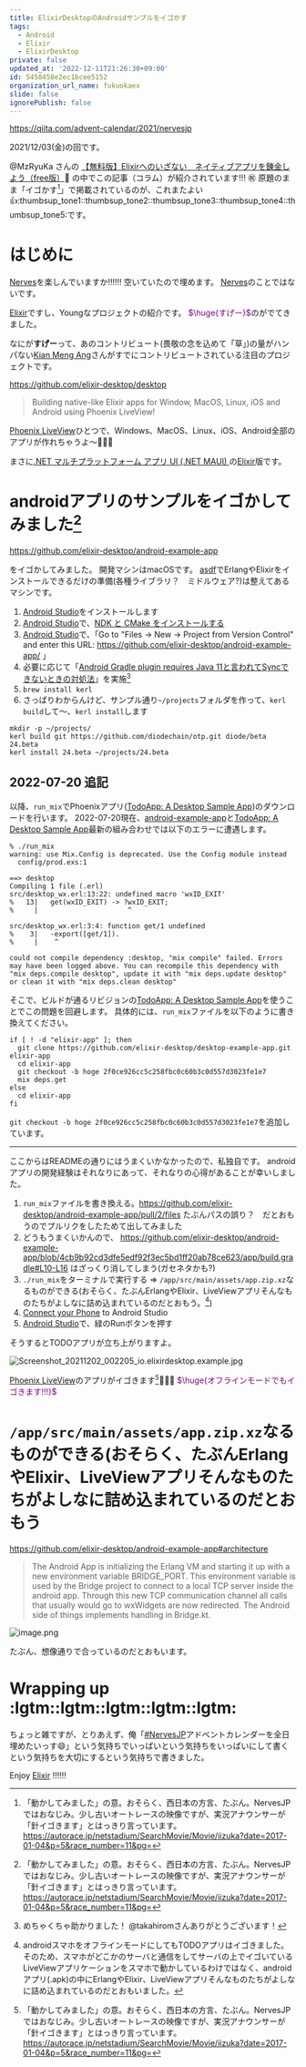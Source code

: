 ```yaml
---
title: ElixirDesktopのAndroidサンプルをイゴかす
tags:
  - Android
  - Elixir
  - ElixirDesktop
private: false
updated_at: '2022-12-11T21:26:30+09:00'
id: 5458458e2ec1bcee5152
organization_url_name: fukuokaex
slide: false
ignorePublish: false
---
```

https://qiita.com/advent-calendar/2021/nervesjp

2021/12/03(金)の回です。

@MzRyuKa さんの
[【無料版】Elixirへのいざない　ネイティブアプリを錬金しよう（free版）](https://mzryuka.booth.pm/items/3546479):book:
の中でこの記事（コラム）が紹介されています!!! :congratulations:
原題のまま「イゴかす[^1]」で掲載されているのが、これまたよい:thumbsup::thumbsup_tone1::thumbsup_tone2::thumbsup_tone3::thumbsup_tone4::thumbsup_tone5:です。 

# はじめに
[Nerves](https://www.nerves-project.org/)を楽しんでいますか:bangbang::bangbang::bangbang:
空いていたので埋めます。
[Nerves](https://www.nerves-project.org/)のことではないです。

[Elixir](https://elixir-lang.org/)ですし、Youngなプロジェクトの紹介です。
<font color="purple">$\huge{すげー}$</font>のがでてきました。

なにが**すげー**って、あのコントリビュート(畏敬の念を込めて「草」)の量がハンパない[Kian Meng Ang](https://github.com/kianmeng)さんがすでにコントリビュートされている注目のプロジェクトです。

https://github.com/elixir-desktop/desktop

> Building native-like Elixir apps for Window, MacOS, Linux, iOS and Android using Phoenix LiveView!


[Phoenix LiveView](https://github.com/phoenixframework/phoenix_live_view)ひとつで、Windows、MacOS、Linux、iOS、Android全部のアプリが作れちゃうよ〜:rocket::rocket::rocket:

まさに[.NET マルチプラットフォーム アプリ UI (.NET MAUI) ](https://docs.microsoft.com/ja-jp/dotnet/maui/)の[Elixir](https://elixir-lang.org/)版です。

# androidアプリのサンプルをイゴかしてみました[^1]

https://github.com/elixir-desktop/android-example-app

をイゴかしてみました。
開発マシンはmacOSです。
[asdf](https://asdf-vm.com/)でErlangやElixirをインストールできるだけの準備(各種ライブラリ？　ミドルウェア?)は整えてあるマシンです。

1. [Android Studio](https://developer.android.com/studio)をインストールします
1. [Android Studio](https://developer.android.com/studio)で、[NDK と CMake をインストールする](https://developer.android.com/studio/projects/install-ndk?hl=ja)
1. [Android Studio](https://developer.android.com/studio)で、「Go to "Files -> New -> Project from Version Control" and enter this URL: https://github.com/elixir-desktop/android-example-app/ 」
1. 必要に応じて「[Android Gradle plugin requires Java 11と言われてSyncできないときの対処法](https://qiita.com/takahirom/items/5e8d7b69e873edb3dcaf)」を実施[^4]
1. `brew install kerl`
1. さっぱりわからんけど、サンプル通り`~/projects`フォルダを作って、`kerl build`して〜、`kerl install`します

[^4]: めちゃくちゃ助かりました！ @takahiromさんありがとうございます！

```
mkdir -p ~/projects/
kerl build git https://github.com/diodechain/otp.git diode/beta 24.beta
kerl install 24.beta ~/projects/24.beta
```

## 2022-07-20 追記

以降、`run_mix`でPhoenixアプリ([TodoApp: A Desktop Sample App](https://github.com/elixir-desktop/desktop-example-app))のダウンロードを行います。
2022-07-20現在、[android-example-app](https://github.com/elixir-desktop/android-example-app)と[TodoApp: A Desktop Sample App](https://github.com/elixir-desktop/desktop-example-app)最新の組み合わせでは以下のエラーに遭遇します。

```
% ./run_mix
warning: use Mix.Config is deprecated. Use the Config module instead
  config/prod.exs:1

==> desktop
Compiling 1 file (.erl)
src/desktop_wx.erl:13:22: undefined macro 'wxID_EXIT'
%   13|   get(wxID_EXIT) -> ?wxID_EXIT;
%     |                      ^

src/desktop_wx.erl:3:4: function get/1 undefined
%    3|   -export([get/1]).
%     |    ^

could not compile dependency :desktop, "mix compile" failed. Errors may have been logged above. You can recompile this dependency with "mix deps.compile desktop", update it with "mix deps.update desktop" or clean it with "mix deps.clean desktop"
```

そこで、ビルドが通るリビジョンの[TodoApp: A Desktop Sample App](https://github.com/elixir-desktop/desktop-example-app)を使うことでこの問題を回避します。
具体的には、`run_mix`ファイルを以下のように書き換えてください。

```run_mix
if [ ! -d "elixir-app" ]; then
  git clone https://github.com/elixir-desktop/desktop-example-app.git elixir-app
  cd elixir-app
  git checkout -b hoge 2f0ce926cc5c258fbc0c60b3c0d557d3023fe1e7
  mix deps.get
else
  cd elixir-app
fi
```

`git checkout -b hoge 2f0ce926cc5c258fbc0c60b3c0d557d3023fe1e7`を追加しています。


---


ここからはREADMEの通りにはうまくいかなかったので、私独自です。
androidアプリの開発経験はそれなりにあって、それなりの心得があることが幸いしました。

1. `run_mix`ファイルを書き換える。https://github.com/elixir-desktop/android-example-app/pull/2/files たぶんパスの誤り？　だとおもうのでプルリクをしたためて出してみました
1. どうもうまくいかんので、 https://github.com/elixir-desktop/android-example-app/blob/4cb9b92cd3dfe5edf92f3ec5bd1ff20ab78ce623/app/build.gradle#L10-L16 はざっくり消してしまう(ガセネタかも?)
1. `./run_mix`をターミナルで実行する => `/app/src/main/assets/app.zip.xz`なるものができる(おそらく、たぶんErlangやElixir、LiveViewアプリそんなものたちがよしなに詰め込まれているのだとおもう。[^3])
1. [Connect your Phone](https://developer.android.com/studio/run/device) to Android Studio
1. [Android Studio](https://developer.android.com/studio)で、緑のRunボタンを押す


そうするとTODOアプリが立ち上がりますよ。


![Screenshot_20211202_002205_io.elixirdesktop.example.jpg](https://qiita-image-store.s3.ap-northeast-1.amazonaws.com/0/131808/4d7f4523-e38e-0f5e-988f-3a6c54c96cc8.jpeg)

[Phoenix LiveView](https://github.com/phoenixframework/phoenix_live_view)のアプリがイゴきます[^1]:tada::tada::tada:
<font color="purple">$\huge{オフラインモードでもイゴきます!!!}$</font>

# `/app/src/main/assets/app.zip.xz`なるものができる(おそらく、たぶんErlangやElixir、LiveViewアプリそんなものたちがよしなに詰め込まれているのだとおもう

https://github.com/elixir-desktop/android-example-app#architecture

> The Android App is initializing the Erlang VM and starting it up with a new environment variable BRIDGE_PORT. This environment variable is used by the Bridge project to connect to a local TCP server inside the android app. Through this new TCP communication channel all calls that usually would go to wxWidgets are now redirected. The Android side of things implements handling in Bridge.kt.

![image.png](https://qiita-image-store.s3.ap-northeast-1.amazonaws.com/0/131808/30b86805-9c38-66d9-3c84-193f2567fd25.png)


たぶん、想像通りで合っているのだとおもいます。

# Wrapping up :lgtm::lgtm::lgtm::lgtm::lgtm:

ちょっと雑ですが、とりあえず、俺「[#NervesJP](https://qiita.com/advent-calendar/2021/nervesjp)アドベントカレンダーを全日埋めたいっす:smile:」という気持ちでいっぱいという気持ちをいっぱいにして書くという気持ちを大切にするという気持ちで書きました。


Enjoy [Elixir](https://elixir-lang.org/) :bangbang::bangbang::bangbang: 



[^1]: 「動かしてみました」の意。おそらく、西日本の方言、たぶん。NervesJPではおなじみ。少し古いオートレースの映像ですが、実況アナウンサーが「針[^2]イゴきます」とはっきり言っています。https://autorace.jp/netstadium/SearchMovie/Movie/iizuka?date=2017-01-04&p=5&race_number=11&pg= 

[^2]: 大時計の針のこと。針がイゴいてある地点まで到達すると選手はスタートを切って良い発走の合図。針がイゴきはじめると(おそらく)選手は緊張するし、スタートはその後のレース展開に大きく影響するので、車券を握りしめている観客たちがもっとも緊張する瞬間であるため、先の尖った鋭いものを連想させる針は緊張の暗喩としても言い得て妙。 

[^3]: androidスマホをオフラインモードにしてもTODOアプリはイゴきました[^1]。そのため、スマホがどこかのサーバと通信をしてサーバの上でイゴいている[^1]LiveViewアプリケーションをスマホで動かしているわけではなく、androidアプリ(.apk)の中にErlangやElixir、LiveViewアプリそんなものたちがよしなに詰め込まれているのだとおもいました。
